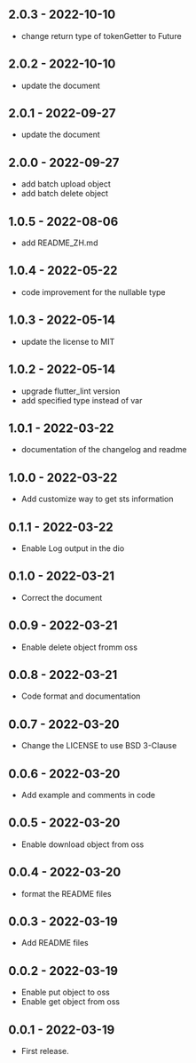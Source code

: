 ## 2.0.3 - 2022-10-10
* change return type of tokenGetter to Future

## 2.0.2 - 2022-10-10
* update the document

## 2.0.1 - 2022-09-27
* update the document

## 2.0.0 - 2022-09-27
* add batch upload object
* add batch delete object

## 1.0.5 - 2022-08-06
* add README_ZH.md

## 1.0.4 - 2022-05-22
* code improvement for the nullable type

## 1.0.3 - 2022-05-14
* update the license to MIT

## 1.0.2 - 2022-05-14
* upgrade flutter_lint version
* add specified type instead of var

## 1.0.1 - 2022-03-22
* documentation of the changelog and readme

## 1.0.0 - 2022-03-22
* Add customize way to get sts information

## 0.1.1 - 2022-03-22
* Enable Log output in the dio

## 0.1.0 - 2022-03-21
* Correct the document

## 0.0.9 - 2022-03-21
* Enable delete object fromm oss

## 0.0.8 - 2022-03-21
* Code format and documentation

## 0.0.7 - 2022-03-20
* Change the LICENSE to use BSD 3-Clause

## 0.0.6 - 2022-03-20
* Add example and comments in code

## 0.0.5 - 2022-03-20
* Enable download object from oss

## 0.0.4 - 2022-03-20
* format the README files

## 0.0.3 - 2022-03-19
* Add README files

## 0.0.2 - 2022-03-19
* Enable put object to oss
* Enable get object from oss

## 0.0.1 - 2022-03-19
* First release.